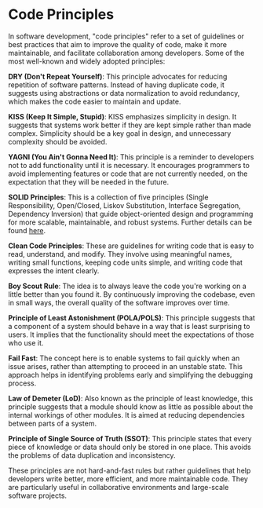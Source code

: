 # Code Principles

In software development, "code principles" refer to a set of guidelines or best practices that aim to improve the quality of code, make it more maintainable, and facilitate collaboration among developers. Some of the most well-known and widely adopted principles:

**DRY (Don't Repeat Yourself)**: This principle advocates for reducing repetition of software patterns. Instead of having duplicate code, it suggests using abstractions or data normalization to avoid redundancy, which makes the code easier to maintain and update.

**KISS (Keep It Simple, Stupid)**: KISS emphasizes simplicity in design. It suggests that systems work better if they are kept simple rather than made complex. Simplicity should be a key goal in design, and unnecessary complexity should be avoided.

**YAGNI (You Ain't Gonna Need It)**: This principle is a reminder to developers not to add functionality until it is necessary. It encourages programmers to avoid implementing features or code that are not currently needed, on the expectation that they will be needed in the future.

**SOLID Principles**: This is a collection of five principles (Single Responsibility, Open/Closed, Liskov Substitution, Interface Segregation, Dependency Inversion) that guide object-oriented design and programming for more scalable, maintainable, and robust systems. Further details can be found [here](https://www.digitalocean.com/community/conceptual_articles/s-o-l-i-d-the-first-five-principles-of-object-oriented-design).

**Clean Code Principles**: These are guidelines for writing code that is easy to read, understand, and modify. They involve using meaningful names, writing small functions, keeping code units simple, and writing code that expresses the intent clearly.

**Boy Scout Rule**: The idea is to always leave the code you're working on a little better than you found it. By continuously improving the codebase, even in small ways, the overall quality of the software improves over time.

**Principle of Least Astonishment (POLA/POLS)**: This principle suggests that a component of a system should behave in a way that is least surprising to users. It implies that the functionality should meet the expectations of those who use it.

**Fail Fast**: The concept here is to enable systems to fail quickly when an issue arises, rather than attempting to proceed in an unstable state. This approach helps in identifying problems early and simplifying the debugging process.

**Law of Demeter (LoD)**: Also known as the principle of least knowledge, this principle suggests that a module should know as little as possible about the internal workings of other modules. It is aimed at reducing dependencies between parts of a system.

**Principle of Single Source of Truth (SSOT)**: This principle states that every piece of knowledge or data should only be stored in one place. This avoids the problems of data duplication and inconsistency.

These principles are not hard-and-fast rules but rather guidelines that help developers write better, more efficient, and more maintainable code. They are particularly useful in collaborative environments and large-scale software projects.